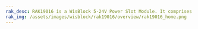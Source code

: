 ```yaml
---
rak_desc: RAK19016 is a WisBlock 5-24V Power Slot Module. It comprises a 3-pin screw terminal connector, Li-Po battery connector, an on-board charger, LED charge indicator, two user-configurable LEDs, a reset button, and a power connector that can connect with the WisBlock Base board.
rak_img: /assets/images/wisblock/rak19016/overview/rak19016_home.png
---
```


<rk-redirect to="/Product-Categories/WisBlock/RAK19016/Overview/" />
